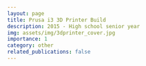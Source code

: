 ```yaml
---
layout: page
title: Prusa i3 3D Printer Build
description: 2015 - High school senior year
img: assets/img/3dprinter_cover.jpg
importance: 1
category: other
related_publications: false
---
```

